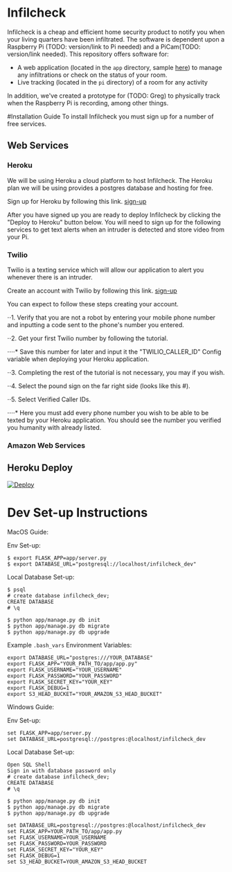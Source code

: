 # Infilcheck

Infilcheck is a cheap and efficient home security product to notify you when your living quarters have been infiltrated.  The software is dependent upon a Raspberry Pi (TODO: version/link to Pi needed) and a PiCam(TODO:  version/link needed).  This repository offers software for:

- A web application (located in the `app` directory, sample [here](https://agile-lake-39375.herokuapp.com)) to manage any infiltrations or check on the status of your room.
- Live tracking (located in the `pi` directory) of a room for any activity

In addition, we've created a prototype for (TODO:  Greg) to physically track when the Raspberry Pi is recording, among other things.

#Installation Guide
To install Infilcheck you must sign up for a number of free services.
## Web Services
### Heroku
We will be using Heroku a cloud platform to host Infilcheck. The Heroku plan we will be using provides a postgres database and hosting for free.

Sign up for Heroku by following this link. [sign-up](https://signup.heroku.com)

After you have signed up you are ready to deploy Infilcheck by clicking the "Deploy to Heroku" button below. You will need to sign up for the following services to get text alerts when an intruder is detected and store video from your Pi.
### Twilio
Twilio is a texting service which will allow our application to alert you whenever there is an intruder.

Create an account with Twilio by following this link. [sign-up](https://www.twilio.com/try-twilio)

You can expect to follow these steps creating your account.

⋅⋅1. Verify that you are not a robot by entering your mobile phone number and inputting a code sent to the phone's number you entered.

⋅⋅2. Get your first Twilio number by following the tutorial.

⋅⋅⋅⋅* Save this number for later and input it the "TWILIO_CALLER_ID" Config variable when deploying your Heroku application.

⋅⋅3. Completing the rest of the tutorial is not necessary, you may if you wish.

⋅⋅4. Select the pound sign on the far right side (looks like this #).

⋅⋅5. Select Verified Caller IDs.

⋅⋅⋅⋅* Here you must add every phone number you wish to be able to be texted by your Heroku application. You should see the number you verified you humanity with already listed.

### Amazon Web Services




## Heroku Deploy
[![Deploy](https://www.herokucdn.com/deploy/button.svg)](https://heroku.com/deploy?template=https://github.com/jonnykry/infilcheck/)


# Dev Set-up Instructions

MacOS Guide:

Env Set-up:
```
$ export FLASK_APP=app/server.py
$ export DATABASE_URL="postgresql://localhost/infilcheck_dev"
```

Local Database Set-up:
```
$ psql
# create database infilcheck_dev;
CREATE DATABASE
# \q

$ python app/manage.py db init
$ python app/manage.py db migrate
$ python app/manage.py db upgrade
```

Example `.bash_vars` Environment Variables:

```
export DATABASE_URL="postgres:///YOUR_DATABASE"
export FLASK_APP="YOUR_PATH_TO/app/app.py"
export FLASK_USERNAME="YOUR_USERNAME"
export FLASK_PASSWORD="YOUR_PASSWORD"
export FLASK_SECRET_KEY="YOUR_KEY"
export FLASK_DEBUG=1
export S3_HEAD_BUCKET="YOUR_AMAZON_S3_HEAD_BUCKET"
```


Windows Guide:

Env Set-up:
```
set FLASK_APP=app/server.py
set DATABASE_URL=postgresql://postgres:@localhost/infilcheck_dev
```

Local Database Set-up:
```
Open SQL Shell
Sign in with database password only
# create database infilcheck_dev;
CREATE DATABASE
# \q

$ python app/manage.py db init
$ python app/manage.py db migrate
$ python app/manage.py db upgrade
```

```
set DATABASE_URL=postgresql://postgres:@localhost/infilcheck_dev
set FLASK_APP=YOUR_PATH_TO/app/app.py
set FLASK_USERNAME=YOUR_USERNAME
set FLASK_PASSWORD=YOUR_PASSWORD
set FLASK_SECRET_KEY="YOUR_KEY"
set FLASK_DEBUG=1
set S3_HEAD_BUCKET=YOUR_AMAZON_S3_HEAD_BUCKET
```
